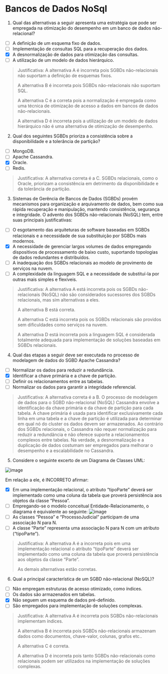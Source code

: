 # Bancos de Dados NoSql

1. Qual das alternativas a seguir apresenta uma estratégia que pode ser empregada na otimização do desempenho em um banco de dados não-relacional?

- [ ] A definição de um esquema fixo de dados.
- [ ] Implementação de consultas SQL para a recuperação dos dados.
- [x] A desnormalização de dados para otimização das consultas.
- [ ] A utilização de um modelo de dados hierárquico.

> Justificativa:
> A alternativa A é incorreta pois SGBDs não-relacionais não suportam a definição de esquemas fixos.
>
> A alternativa B é incorreta pois SGBDs não-relacionais não suportam SQL.
>
> A alternativa C é a correta pois a normalização é empregada como uma técnica de otimização de acesso a dados em bancos de dados não-relacionais.
>
> A alternativa D é incorreta pois a utilização de um modelo de dados hierárquico não é uma alternativa de otimização de desempenho.

2. Qual dos seguintes SGBDs prioriza a consistência sobre a disponibilidade e a tolerância de partição?

- [ ] MongoDB.
- [ ] Apache Cassandra.
- [x] Oracle.
- [ ] Redis.

> Justificativa:
> A alternativa correta é a C. SGBDs relacionais, como o Oracle, priorizam a consistência em detrimento da disponibilidade e da tolerância de partição.

3. Sistemas de Gerência de Bancos de Dados (SGBDs) provém mecanismos para organização e arquivamento de dados, bem como sua rápida recuperação e manipulação, mantendo consistência, segurança e integridade. O advento dos SGBDs não-relacionais (NoSQL) tem, entre suas principais justificativas:

- [ ] O esgotamento das arquiteturas de software baseadas em SGBDs relacionais e a necessidade de sua substituição por SGBDs mais modernos.
- [x] A necessidade de gerenciar largos volumes de dados empregando dispositivos de processamento de baixo custo, suportando topologias de dados redundantes e distribuídos.
- [ ] A inadequação dos SGBDs relacionais ao modelo de provimento de serviços na nuvem.
- [ ] A complexidade da linguagem SQL e a necessidade de substituí-la por outras mais simples e flexíveis.

> Justificativa:
> A alternativa A está incorreta pois os SGBDs não-relacionais (NoSQL) não são considerados sucessores dos SGBDs relacionais, mas sim alternativas a eles.
>
> A alternativa B está correta.
>
> A alternativa C está incorreta pois os SGBDs relacionais são providos sem dificuldades como serviços na nuvem.
>
> A alternativa D está incorreta pois a linguagem SQL é considerada totalmente adequada para implementação de soluções baseadas em SGBDs relacionais.

4. Qual das etapas a seguir deve ser executada no processo de modelagem de dados do SGBD Apache Cassandra? 

- [ ] Normalizar os dados para reduzir a redundância.
- [x] Identificar a chave primária e a chave de partição.
- [ ] Definir os relacionamentos entre as tabelas.
- [ ] Normalizar os dados para garantir a integridade referencial.

> Justificativa:
> A alternativa correta é a B. O processo de modelagem de dados para o SGBD não-relacional (NoSQL) Cassandra envolve a identificação da chave primária e da chave de partição para cada tabela. A chave primária é usada para identificar exclusivamente cada linha em uma tabela e a chave de partição é utilizada para determinar em qual nó do cluster os dados devem ser armazenados. Ao contrário dos SGBDs relacionais, o Cassandra não requer normalização para reduzir a redundância e não oferece suporte a relacionamentos complexos entre tabelas. Na verdade, a desnormalização e a duplicação de dados costumam ser empregados para melhorar o desempenho e a escalabilidade no Cassandra.

5. Considere o seguinte excerto de um Diagrama de Classes UML:

![image](https://github.com/jpcmf/GraduateProgram-FullStack-2023/assets/1216136/6aa3d64a-4cd9-4d46-8059-d357c973ac2b)

Em relação a ele, é INCORRETO afirmar:

- [x] Em uma implementação relacional, o atributo “tipoParte” deverá ser implementado como uma coluna da tabela que proverá persistência aos objetos da classe “Pessoa”.
- [ ] Empregando-se o modelo conceitual Entidade-Relacionamento, o diagrama é equivalente ao seguinte:
      ![image](https://github.com/jpcmf/GraduateProgram-FullStack-2023/assets/1216136/537eee95-2661-48bc-b0a9-9ed4d44953f3)
- [ ] As classes “Pessoa” e “ProcessoJudicial” participam de uma associação N para N.
- [ ] A classe “Parte” representa uma associação N para N com um atributo (“tipoParte”).

> Justificativa:
> A alternativa A é a incorreta pois em uma implementação relacional o atributo “tipoParte” deverá ser implementado como uma coluna da tabela que proverá persistência aos objetos da classe “Parte”.
>
> As demais alternativas estão corretas.

6. Qual a principal característica de um SGBD não-relacional (NoSQL)?

- [ ] Não empregam estruturas de acesso otimizado, como índices.
- [ ] Os dados são armazenados em tabelas.
- [x] Não seguem um esquema de dados pré-definido.
- [ ] São empregados para implementação de soluções complexas.

> Justificativa:
> A alternativa A é incorreta pois SGBDs não-relacionais implementam índices.
>
> A alternativa B é incorreta pois SGBDs não-relacionais armazenam dados como documentos, chave-valor, colunas, grafos etc..
>
> A alternativa C é correta.
>
> A alternativa D é incorreta pois tanto SGBDs não-relacionais como relacionais podem ser utilizados na implementação de soluções complexas.

